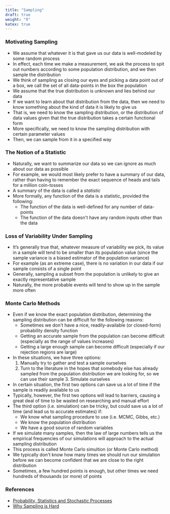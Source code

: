 ```yaml
---
title: "Sampling"
draft: true
weight: "9"
katex: true
---
```


### Motivating Sampling
- We assume that whatever it is that gave us our data is well-modeled by some
random process
- In effect, each time we make a measurement, we ask the process to spit out numbers according to some population distribution, and we then sample the distribution
- We think of sampling as closing our eyes and picking a data point out of a box, we call the set of all data-points in the box the population
- We assume that the true distribution is unknown and lies behind our data
- If we want to learn about that distribution from the data, then we need to know something about the kind of data it is likely to give us
- That is, we need to know the sampling distribution, or the distribution of data values given that the true distribution takes a certain functional form
- More specifically, we need to know the sampling distribution with certain parameter values
- Then, we can sample from it in a specified way

### The Notion of a Statistic
- Naturally, we want to summarize our data so we can ignore as much about our data as possible
- For example, we would most likely prefer to have a summary of our data, rather than having to remember the exact sequence of heads and tails for a million coin-tosses
- A summary of the data is called a *statistic*
- More formally, any function of the data is a statistic, provided the following:
	- The function of the data is well-defined for any number of data-points
	- The function of the data doesn't have any random inputs other than the data

### Loss of Variability Under Sampling
- It’s generally true that, whatever measure of variability we pick, its value in a sample will tend to be smaller than its population value (since the sample variance is a biased estimator of the population variance)
- For example (as an extreme case), there is no variation in our data if our sample consists of a single point
- Generally, sampling a subset from the population is unlikely to give an exactly representative sample
- Naturally, the more probable events will tend to show up in the sample more often

### Monte Carlo Methods
- Even if we know the exact population distribution, determining the sampling distribution can be difficult for the following reasons:
	- Sometimes we don't have a nice, readily-available (or closed-form) probability density function
	- Getting an accurate sample from the population can become difficult (especially as the range of values increases)
	- Getting a large enough sample can become difficult (especially if our rejection regions are large)
- In these situations, we have three options:
	1. Manually try to gather and test a sample ourselves
	2. Turn to the literature in the hopes that somebody else has already sampled from the population distribution we are looking for, so we can use their sample
        3. Simulate ourselves
- In certain situation, the first two options can save us a lot of time if the sample is readily available to us
- Typically, however, the first two options will lead to barriers, causing a great deal of time to be wasted on researching and manual effort
- The third option (i.e. simulation) can be tricky, but could save us a lot of time (and lead us to accurate estimates) if:
	- We know what sampling procedure to use (i.e. MCMC, Gibbs, etc.)
	- We know the population distribution
	- We have a good source of random variables
- If we simulate many samples, then the law of large numbers tells us the empirical frequencies of our simulations will approach to the actual sampling distribution
- This process is called Monte Carlo simultion (or Monte Carlo method)
- We typically don't know how many times we should run our simulation before we can become confident that we are close to the right distribution
- Sometimes, a few hundred points is enough, but other times we need hundreds of thousands (or more) of points

### References
- [Probability, Statistics and Stochastic Processes](http://bactra.org/prob-notes/srl.pdf)
- [Why Sampling is Hard](https://www.quora.com/Why-is-it-hard-to-directly-sample-from-certain-statistical-distributions)
